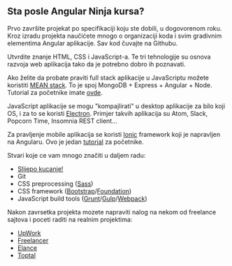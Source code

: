 ## Sta posle Angular Ninja kursa?

Prvo završite projekat po specifikaciji koju ste dobili, u dogovorenom roku. Kroz izradu projekta naučićete mnogo o organizaciji koda i svim gradivnim elementima Angular aplikacije. Sav kod čuvajte na Githubu.

Utvrdite znanje HTML, CSS i JavaScript-a. Te tri tehnologije su osnova razvoja web aplikacija tako da je potrebno dobro ih poznavati.

Ako želite da probate praviti full stack aplikacije u JavaScriptu možete koristiti [MEAN stack](http://mean.io/). To je spoj MongoDB + Express + Angular + Node. Tutorial za početnike imate [ovde](http://www.bradoncode.com/tutorials/learn-mean-stack-tutorial/).

JavaScript aplikacije se mogu "kompajlirati" u desktop aplikacije za bilo koji OS, i za to se koristi [Electron](http://electron.atom.io/). Primjer takvih aplikacija su Atom, Slack, Popcorn Time, Insomnia REST client...

Za pravljenje mobile aplikacija se koristi [Ionic](https://ionicframework.com/) framework koji je napravljen na Angularu. Ovo je jedan [tutorial](https://scotch.io/tutorials/create-your-first-mobile-app-with-angularjs-and-ionic) za početnike.

Stvari koje ce vam mnogo značiti u daljem radu:
* [Slijepo kucanje!](https://www.typingclub.com/)
* Git
* CSS preprocessing ([Sass](http://sass-lang.com/))
* CSS framework ([Bootstrap](http://getbootstrap.com/)/[Foundation](http://foundation.zurb.com/))
* JavaScript build tools ([Grunt](http://gruntjs.com/)/[Gulp](http://gulpjs.com/)/[Webpack](https://webpack.github.io/))

Nakon zavrsetka projekta mozete napraviti nalog na nekom od freelance sajtova i poceti raditi na realnim projektima:
* [UpWork](https://www.upwork.com/)
* [Freelancer](https://www.freelancer.com)
* [Elance](https://www.elance.com)
* [Toptal](https://www.toptal.com)
